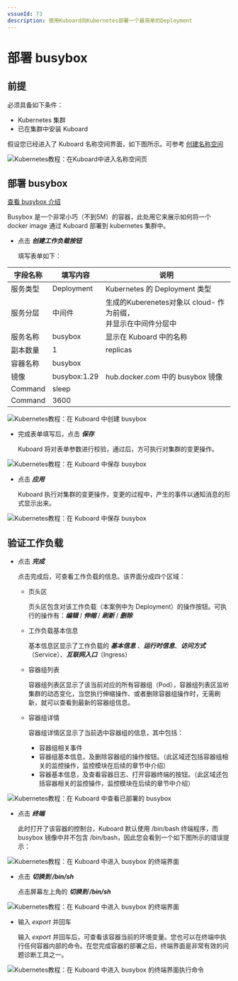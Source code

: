 ```yaml
---
vssueId: 73
description: 使用Kuboard向Kubernetes部署一个最简单的Deployment
---
```


# 部署 busybox

<AdSenseTitle/>

## 前提

必须具备如下条件：

* Kubernetes 集群
* 已在集群中安装 Kuboard

假设您已经进入了 Kuboard 名称空间界面，如下图所示。可参考 [创建名称空间](/guide/cluster/namespace.html#创建名称空间)

![Kubernetes教程：在Kuboard中进入名称空间页](./pre-condition.assets/image-20190723115721514.png)


## 部署 busybox

[查看 busybox 介绍](https://hub.docker.com/_/busybox)

Busybox 是一个非常小巧（不到5M）的容器，此处用它来展示如何将一个 docker image 通过 Kuboard 部署到 kubernetes 集群中。

* 点击 ***创建工作负载按钮***

  填写表单如下：

| 字段名称 | 填写内容     | 说明                                                         |
| -------- | ------------ | ------------------------------------------------------------ |
| 服务类型 | Deployment   | Kubernetes 的 Deployment 类型                                |
| 服务分层 | 中间件       | 生成的Kuberenetes对象以 cloud- 作为前缀，<br />并显示在中间件分层中 |
| 服务名称 | busybox      | 显示在 Kuboard 中的名称                                      |
| 副本数量 | 1            | replicas                                                     |
| 容器名称 | busybox      |                                                              |
| 镜像     | busybox:1.29 | hub.docker.com 中的 busybox 镜像                             |
| Command  | sleep        |                                                              |
| Command  | 3600         |                                                              |



![Kubernetes教程：在 Kuboard 中创建 busybox](./busybox.assets/image-20190723115852719.png)

* 完成表单填写后，点击 ***保存***

  Kuboard 将对表单参数进行校验，通过后，方可执行对集群的变更操作。

![Kubernetes教程：在 Kuboard 中保存 busybox](./busybox.assets/image-20190723115912645.png)

* 点击 ***应用***

  Kuboard 执行对集群的变更操作，变更的过程中，产生的事件以通知消息的形式显示出来。

![Kubernetes教程：在 Kuboard 中保存 busybox](./busybox.assets/image-20190723115940862.png)



## 验证工作负载

* 点击 ***完成***

  点击完成后，可查看工作负载的信息。该界面分成四个区域：

  * 页头区

    页头区包含对该工作负载（本案例中为 Deployment）的操作按钮。可执行的操作有：***编辑*** / ***伸缩*** / ***刷新*** / ***删除***

  * 工作负载基本信息

    基本信息区显示了工作负载的 ***基本信息*** 、***运行时信息***、***访问方式***（Service）、***互联网入口***（Ingress）

  * 容器组列表

    容器组列表区显示了该当前对应的所有容器组（Pod），容器组列表区监听集群的动态变化，当您执行伸缩操作、或者删除容器组操作时，无需刷新，就可以查看到最新的容器组信息。

  * 容器组详情

    容器组详情区显示了当前选中容器组的信息，其中包括：

    * 容器组相关事件
    * 容器组基本信息，及删除容器组的操作按钮。（此区域还包括容器组相关的监控操作，监控模块在后续的章节中介绍）
    * 容器基本信息，及查看容器日志、打开容器终端的按钮。（此区域还包括容器相关的监控操作，监控模块在后续的章节中介绍）

![Kubernetes教程：在 Kuboard 中查看已部署的 busybox](./busybox.assets/image-20190723120011972.png)



* 点击 ***终端***

  此时打开了该容器的控制台，Kuboard 默认使用 /bin/bash 终端程序，而 busybox 镜像中并不包含 /bin/bash，因此您会看到一个如下图所示的错误提示：

![Kubernetes教程：在 Kuboard 中进入 busybox 的终端界面](./busybox.assets/image-20190723120050894.png)



* 点击 ***切换到 /bin/sh***

  点击屏幕左上角的 ***切换到 /bin/sh***

![Kubernetes教程：在 Kuboard 中进入 busybox 的终端界面](./busybox.assets/image-20190723120104474.png)

* 输入 *export* 并回车

  输入 *export* 并回车后，可查看该容器当前的环境变量。您也可以在终端中执行任何容器内部的命令。在您完成容器的部署之后，终端界面是非常有效的问题诊断工具之一。

![Kubernetes教程：在 Kuboard 中进入 busybox 的终端界面执行命令](./busybox.assets/image-20190723120125425.png)
